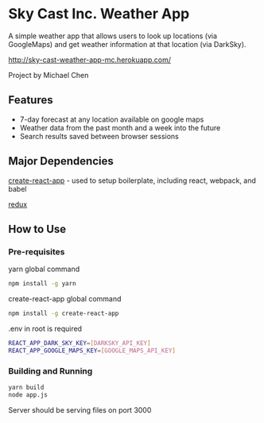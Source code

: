 # Sky Cast Inc. Weather App

A simple weather app that allows users to look up locations (via GoogleMaps) and get weather information at that location (via DarkSky).

http://sky-cast-weather-app-mc.herokuapp.com/

Project by Michael Chen

## Features

* 7-day forecast at any location available on google maps
* Weather data from the past month and a week into the future
* Search results saved between browser sessions

## Major Dependencies

[create-react-app](https://github.com/facebookincubator/create-react-app) - used to setup boilerplate, including react, webpack, and babel

[redux](https://github.com/reactjs/redux)

## How to Use

### Pre-requisites

yarn global command
```sh
npm install -g yarn
```

create-react-app global command
```sh
npm install -g create-react-app
```

.env in root is required
```sh
REACT_APP_DARK_SKY_KEY=[DARKSKY_API_KEY]
REACT_APP_GOOGLE_MAPS_KEY=[GOOGLE_MAPS_API_KEY]
```

### Building and Running
```sh
yarn build
node app.js
```
Server should be serving files on port 3000